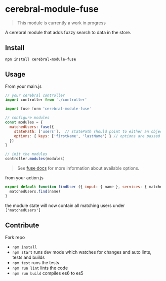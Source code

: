 # cerebral-module-fuse

> This module is currently a work in progress

A cerebral module that adds fuzzy search to data in the store.

## Install

```
npm install cerebral-module-fuse
```

## Usage

From your main.js

```js
// your cerebral controller
import controller from './controller'

import fuse form 'cerebral-module-fuse'

// configure modules
const modules = {
  matchedUsers: fuse({
    statePath: ['users'],  // statePath should point to either an object or array in the store
    options: { keys: ['firstName', 'lastName'] } // options are passed on to fuse.js
  })
}

// init the modules
controller.modules(modules)
```

> See [fuse docs](https://github.com/krisk/Fuse) for more information about available options.

from your action.js

```js
export default function findUser ({ input: { name }, services: { matchedUsers } }) {
  matchedUsers.find(name)
}
```

the module state will now contain all matching users under `['matchedUsers']`

## Contribute

Fork repo

* `npm install`
* `npm start` runs dev mode which watches for changes and auto lints, tests and builds
* `npm test` runs the tests
* `npm run lint` lints the code
* `npm run build` compiles es6 to es5
